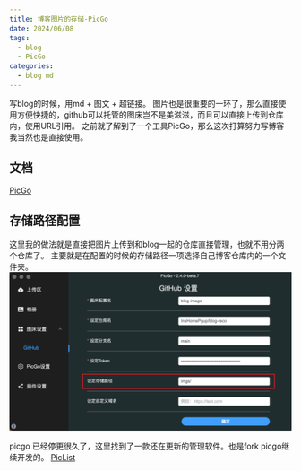 ```yaml
---
title: 博客图片的存储-PicGo
date: 2024/06/08
tags:
  - blog
  - PicGo
categories:
  - blog md
---
```

写blog的时候，用md  + 图文 + 超链接。
图片也是很重要的一环了，那么直接使用方便快捷的，github可以托管的图床岂不是美滋滋，而且可以直接上传到仓库内，使用URL引用。
之前就了解到了一个工具PicGo，那么这次打算努力写博客我当然也是直接使用。

## 文档


[PicGo](https://picgo.github.io/PicGo-Doc/)

## 存储路径配置

这里我的做法就是直接把图片上传到和blog一起的仓库直接管理，也就不用分两个仓库了。
主要就是在配置的时候的存储路径一项选择自己博客仓库内的一个文件夹。
![](https://raw.githubusercontent.com/InsHomePgup/blog-reco/main/imgs/图床PicGo设置.png)

picgo 已经停更很久了，这里找到了一款还在更新的管理软件。也是fork picgo继续开发的。
[PicList](https://piclist.cn/app)

